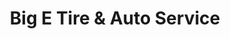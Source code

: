 ---
title: "Big E Tire & Auto Service"
url: /vestal/big-e-tire-and-auto-service/
shop: car repair
---